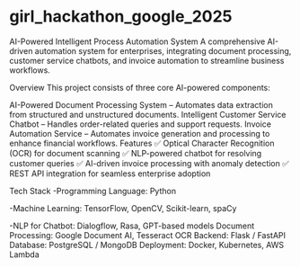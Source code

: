 # girl_hackathon_google_2025

AI-Powered Intelligent Process Automation System
A comprehensive AI-driven automation system for enterprises, integrating document processing, customer service chatbots, and invoice automation to streamline business workflows.

Overview
This project consists of three core AI-powered components:

AI-Powered Document Processing System – Automates data extraction from structured and unstructured documents.
Intelligent Customer Service Chatbot – Handles order-related queries and support requests.
Invoice Automation Service – Automates invoice generation and processing to enhance financial workflows.
Features
✅ Optical Character Recognition (OCR) for document scanning
✅ NLP-powered chatbot for resolving customer queries
✅ AI-driven invoice processing with anomaly detection
✅ REST API integration for seamless enterprise adoption

Tech Stack
-Programming Language: Python

-Machine Learning: TensorFlow, OpenCV, Scikit-learn, spaCy

-NLP for Chatbot: Dialogflow, Rasa, GPT-based models
Document Processing: Google Document AI, Tesseract OCR
Backend: Flask / FastAPI
Database: PostgreSQL / MongoDB
Deployment: Docker, Kubernetes, AWS Lambda
